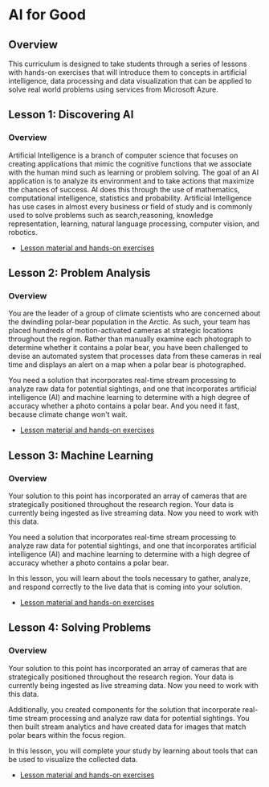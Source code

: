 # AI for Good 

## Overview

This curriculum is designed to take students through a series of lessons with hands-on exercises that will introduce them to concepts in artificial intelligence, data processing and data visualization that can be applied to solve real world problems using services from Microsoft Azure.

## Lesson 1: Discovering AI

### Overview

Artificial Intelligence is a branch of computer science that focuses on creating applications that mimic the cognitive functions that we associate with the human mind such as learning or problem solving. The goal of an AI application is to analyze its environment and to take actions that maximize the chances of success. AI does this through the use of mathematics, computational intelligence, statistics and probability. Artificial Intelligence has use cases in almost every business or field of study and is commonly used to solve problems such as search,reasoning, knowledge representation, learning, natural language processing, computer vision, and robotics.


- [Lesson material and hands-on exercises](https://github.com/opsgility/ai-for-good/blob/master/Lesson%201%20-%20Discovering%20AI/Lesson%201%20-%20DiscoveringAI.md)

## Lesson 2: Problem Analysis

### Overview

You are the leader of a group of climate scientists who are concerned about the dwindling polar-bear population in the Arctic. As such, your team has placed hundreds of motion-activated cameras at strategic locations throughout the region. Rather than manually examine each photograph to determine whether it contains a polar bear, you have been challenged to devise an automated system that processes data from these cameras in real time and displays an alert on a map when a polar bear is photographed.

You need a solution that incorporates real-time stream processing to analyze raw data for potential sightings, and one that incorporates artificial intelligence (AI) and machine learning to determine with a high degree of accuracy whether a photo contains a polar bear. And you need it fast, because climate change won't wait.


- [Lesson material and hands-on exercises](https://github.com/opsgility/ai-for-good/blob/master/Lesson%202%20-%20Problem%20Analysis/Lesson%202%20-%20ProblemAnalysis.md)

## Lesson 3: Machine Learning 

### Overview

Your solution to this point has incorporated an array of cameras that are strategically positioned throughout the research region. Your data is currently being ingested as live streaming data. Now you need to work with this data.

You need a solution that incorporates real-time stream processing to analyze raw data for potential sightings, and one that incorporates artificial intelligence (AI) and machine learning to determine with a high degree of accuracy whether a photo contains a polar bear.

In this lesson, you will learn about the tools necessary to gather, analyze, and respond correctly to the live data that is coming into your solution.

- [Lesson material and hands-on exercises](https://github.com/opsgility/ai-for-good/blob/master/Lesson%203%20-%20Machine%20Learning/Lesson%203%20-%20MachineLearning.md)

## Lesson 4: Solving Problems

### Overview

Your solution to this point has incorporated an array of cameras that are strategically positioned throughout the research region. Your data is currently being ingested as live streaming data. Now you need to work with this data.

Additionally, you created components for the solution that incorporate real-time stream processing and analyze raw data for potential sightings. You then built stream analytics and have created data for images that match polar bears within the focus region.

In this lesson, you will complete your study by learning about tools that can be used to visualize the collected data.

- [Lesson material and hands-on exercises](https://github.com/opsgility/ai-for-good/blob/master/Lesson%204%20-%20Solving%20Problems/Lesson%204%20-%20SolvingProblems.md)